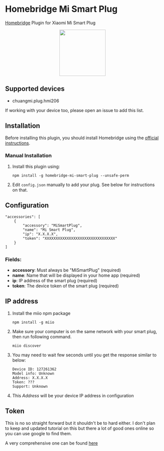 # Homebridge Mi Smart Plug

[Homebridge](https://homebridge.io) Plugin for Xiaomi Mi Smart Plug
<p align="center">
<img src="https://github.com/szaboge/homebridge-mi-smart-plug/blob/main/assets/plug.png?raw=true" width="150">
</p>

## Supported devices
- chuangmi.plug.hmi206

If working with your device too, please open an issue to add this list.
## Installation

Before installing this plugin, you should install Homebridge using the [official instructions](https://github.com/homebridge/homebridge/wiki).

### Manual Installation

1. Install this plugin using: 
   ```
   npm install -g homebridge-mi-smart-plug --unsafe-perm
   ```
2. Edit `config.json` manually to add your plug. See below for instructions on that.

## Configuration

```
"accessories": [
    {
        "accessory": "MiSmartPlug",
        "name": "Mi Smart Plug",
        "ip": "X.X.X.X",
        "token": "XXXXXXXXXXXXXXXXXXXXXXXXXXXXXXXX"
    }
]
```

### Fields:
* **accessory**: Must always be "MiSmartPlug" (required)
* **name**: Name that will be displayed in your home app (required)
* **ip**: IP address of the smart plug (required)
* **token**: The device token of the smart plug (required)

## IP address

1. Install the miio npm package
    ```
    npm install -g miio
    ```
2. Make sure your computer is on the same network with your smart plug, then run following command.

   ```
   miio discover
   ```

3. You may need to wait few seconds until you get the response similar to below:

   ```
   Device ID: 127261362
   Model info: Unknown
   Address: X.X.X.X
   Token: ???
   Support: Unknown
   ```
4. This *Address* will be your device IP address in configuration

## Token
This is no so straight forward but it shouldn't be to hard either. I don't plan to keep and updated tutorial on this but there a lot of good ones online so you can use google to find them.

A very comprehensive one can be found [here](https://github.com/Maxmudjon/com.xiaomi-miio/blob/master/docs/obtain_token.md)
